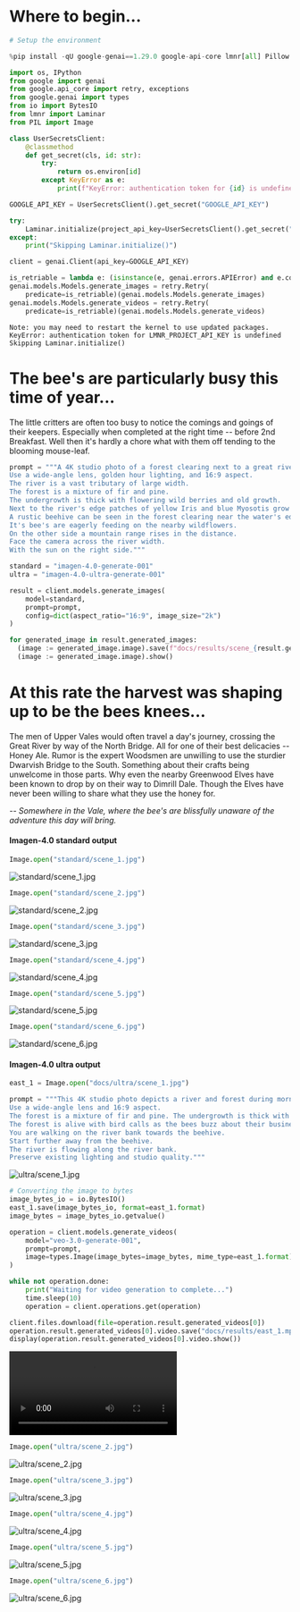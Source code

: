 # Where to begin...


```python
# Setup the environment

%pip install -qU google-genai==1.29.0 google-api-core lmnr[all] Pillow

import os, IPython
from google import genai
from google.api_core import retry, exceptions
from google.genai import types
from io import BytesIO
from lmnr import Laminar
from PIL import Image

class UserSecretsClient:
    @classmethod
    def get_secret(cls, id: str):
        try:
            return os.environ[id]
        except KeyError as e:
            print(f"KeyError: authentication token for {id} is undefined")

GOOGLE_API_KEY = UserSecretsClient().get_secret("GOOGLE_API_KEY")

try:
    Laminar.initialize(project_api_key=UserSecretsClient().get_secret("LMNR_PROJECT_API_KEY"))
except:
    print("Skipping Laminar.initialize()")

client = genai.Client(api_key=GOOGLE_API_KEY)

is_retriable = lambda e: (isinstance(e, genai.errors.APIError) and e.code in {429, 503, 500})
genai.models.Models.generate_images = retry.Retry(
    predicate=is_retriable)(genai.models.Models.generate_images)
genai.models.Models.generate_videos = retry.Retry(
    predicate=is_retriable)(genai.models.Models.generate_videos)
```

    Note: you may need to restart the kernel to use updated packages.
    KeyError: authentication token for LMNR_PROJECT_API_KEY is undefined
    Skipping Laminar.initialize()


# The bee's are particularly busy this time of year...

The little critters are often too busy to notice the comings and goings of their keepers. Especially when completed at the right time -- before 2nd Breakfast. Well then it's hardly a chore what with them off tending to the blooming mouse-leaf.


```python
prompt = """A 4K studio photo of a forest clearing next to a great river in mid-summer. 
Use a wide-angle lens, golden hour lighting, and 16:9 aspect. 
The river is a vast tributary of large width. 
The forest is a mixture of fir and pine. 
The undergrowth is thick with flowering wild berries and old growth. 
Next to the river's edge patches of yellow Iris and blue Myosotis grow along with reeds. 
A rustic beehive can be seen in the forest clearing near the water's edge. 
It's bee's are eagerly feeding on the nearby wildflowers. 
On the other side a mountain range rises in the distance.
Face the camera across the river width.
With the sun on the right side."""

standard = "imagen-4.0-generate-001"
ultra = "imagen-4.0-ultra-generate-001"
```


```python
result = client.models.generate_images(
    model=standard,
    prompt=prompt,
    config=dict(aspect_ratio="16:9", image_size="2k")
)

for generated_image in result.generated_images:
  (image := generated_image.image).save(f"docs/results/scene_{result.generated_images.index(generated_image)}.jpg")
  (image := generated_image.image).show()
```

# At this rate the harvest was shaping up to be the bees knees...

The men of Upper Vales would often travel a day's journey, crossing the Great River by way of the North Bridge. All for one of their best delicacies -- Honey Ale. Rumor is the expert Woodsmen are unwilling to use the sturdier Dwarvish Bridge to the South. Something about their crafts being unwelcome in those parts. Why even the nearby Greenwood Elves have been known to drop by on their way to Dimrill Dale. Though the Elves have never been willing to share what they use the honey for.

_-- Somewhere in the Vale, where the bee's are blissfully unaware of the adventure this day will bring._

#### Imagen-4.0 standard output


```python
Image.open("standard/scene_1.jpg")
```




    
![standard/scene_1.jpg](standard/scene_1.jpg)
    




```python
Image.open("standard/scene_2.jpg")
```




    
![standard/scene_2.jpg](standard/scene_2.jpg)
    




```python
Image.open("standard/scene_3.jpg")
```




    
![standard/scene_3.jpg](standard/scene_3.jpg)
    




```python
Image.open("standard/scene_4.jpg")
```




    
![standard/scene_4.jpg](standard/scene_4.jpg)
    




```python
Image.open("standard/scene_5.jpg")
```




    
![standard/scene_5.jpg](standard/scene_5.jpg)
    




```python
Image.open("standard/scene_6.jpg")
```




    
![standard/scene_6.jpg](standard/scene_6.jpg)
    



#### Imagen-4.0 ultra output


```python
east_1 = Image.open("docs/ultra/scene_1.jpg")

prompt = """This 4K studio photo depicts a river and forest during morning golden hour.
Use a wide-angle lens and 16:9 aspect.
The forest is a mixture of fir and pine. The undergrowth is thick with flowering wild berries and old growth.
The forest is alive with bird calls as the bees buzz about their business.
You are walking on the river bank towards the beehive.
Start further away from the beehive.
The river is flowing along the river bank.
Preserve existing lighting and studio quality."""
```





![ultra/scene_1.jpg](ultra/scene_1.jpg)





```python
# Converting the image to bytes
image_bytes_io = io.BytesIO()
east_1.save(image_bytes_io, format=east_1.format)
image_bytes = image_bytes_io.getvalue()

operation = client.models.generate_videos(
    model="veo-3.0-generate-001",
    prompt=prompt,
    image=types.Image(image_bytes=image_bytes, mime_type=east_1.format),
)

while not operation.done:
    print("Waiting for video generation to complete...")
    time.sleep(10)
    operation = client.operations.get(operation)

client.files.download(file=operation.result.generated_videos[0])
operation.result.generated_videos[0].video.save("docs/results/east_1.mp4")
display(operation.result.generated_videos[0].video.show())
```





![](results/east_1.mp4)
    




```python
Image.open("ultra/scene_2.jpg")
```




    
![ultra/scene_2.jpg](ultra/scene_2.jpg)
    




```python
Image.open("ultra/scene_3.jpg")
```




    
![ultra/scene_3.jpg](ultra/scene_3.jpg)
    




```python
Image.open("ultra/scene_4.jpg")
```




    
![ultra/scene_4.jpg](ultra/scene_4.jpg)
    




```python
Image.open("ultra/scene_5.jpg")
```




    
![ultra/scene_5.jpg](ultra/scene_5.jpg)
    




```python
Image.open("ultra/scene_6.jpg")
```




    
![ultra/scene_6.jpg](ultra/scene_6.jpg)
    


